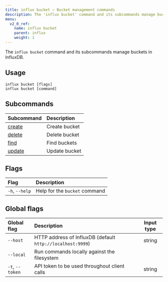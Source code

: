```yaml
---
title: influx bucket – Bucket management commands
description: The 'influx bucket' command and its subcommands manage buckets in InfluxDB.
menu:
  v2_0_ref:
    name: influx bucket
    parent: influx
    weight: 1
---
```


The `influx bucket` command and its subcommands manage buckets in InfluxDB.

## Usage
```
influx bucket [flags]
influx bucket [command]
```

## Subcommands
| Subcommand                                         | Description   |
|:----------                                         |:-----------   |
| [create](/v2.0/reference/cli/influx/bucket/create) | Create bucket |
| [delete](/v2.0/reference/cli/influx/bucket/delete) | Delete bucket |
| [find](/v2.0/reference/cli/influx/bucket/find)     | Find buckets  |
| [update](/v2.0/reference/cli/influx/bucket/update) | Update bucket |

## Flags
| Flag           | Description                   |
|:----           |:-----------                   |
| `-h`, `--help` | Help for the `bucket` command |

## Global flags
| Global flag     | Description                                                | Input type |
|:-----------     |:-----------                                                |:----------:|
| `--host`        | HTTP address of InfluxDB (default `http://localhost:9999`) | string     |
| `--local`       | Run commands locally against the filesystem                |            |
| `-t`, `--token` | API token to be used throughout client calls               | string     |

